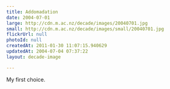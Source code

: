 ```yaml
---
title: Addomadation
date: 2004-07-01
large: http://cdn.m.ac.nz/decade/images/20040701.jpg
small: http://cdn.m.ac.nz/decade/images/small/20040701.jpg
flickrUrl: null
photoId: null
createdAt: 2011-01-30 11:07:15.940629
updatedAt: 2004-07-04 07:37:22
layout: decade-image

---
```

My first choice.
